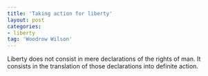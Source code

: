 ```yaml
---
title: 'Taking action for liberty'
layout: post
categories:
- liberty
tag: 'Woodrow Wilson'
---
```


Liberty does not consist in mere declarations of the rights of man. It consists in the translation of those declarations into definite action.

